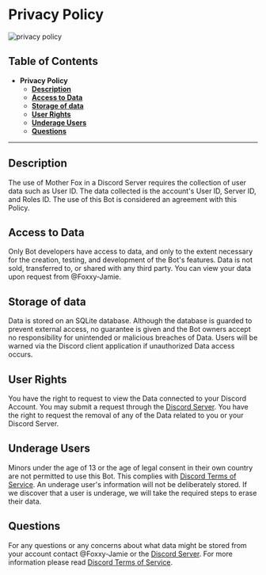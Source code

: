 # **Privacy Policy**
![privacy policy](https://img.shields.io/badge/Privacy_Policy-red)

## Table of Contents
-  **Privacy Policy**
   - [ **Description**](#description)
   - [ **Access to Data** ](#access-to-data)
   - [ **Storage of data**](#storage-of-data)
   - [ **User Rights** ](#user-rights)
   - [ **Underage Users** ](#underage-users)
   - [ **Questions**](#questions)
---

## Description
The use of Mother Fox in a Discord Server requires the collection of user data such as User ID. The data collected is the account's User ID, Server ID, and Roles ID. The use of this Bot is considered an agreement with this Policy. 

## Access to Data
Only Bot developers have access to data, and only to the extent necessary for the creation, testing, and development of the Bot's features. Data is not sold, transferred to, or shared with any third party. You can view your data upon request from @Foxxy-Jamie. 

## Storage of data
Data is stored on an SQLite database. Although the database is guarded to prevent external access, no guarantee is given and the Bot owners accept no responsibility for unintended or malicious breaches of Data. Users will be warned via the Discord client application if unauthorized Data access occurs. 

## User Rights 
You have the right to request to view the Data connected to your Discord Account. You may submit a request through the [Discord Server](https://discord.gg/Cv47ehMhWW). You have the right to request the removal of any of the Data related to you or your Discord Server. 

## Underage Users
Minors under the age of 13 or the age of legal consent in their own country are not permitted to use this Bot. This complies with [Discord Terms of Service](https://discord.com/terms#age-requirements-and-responsibility-of-parents-and-guardians). An underage user's information will not be deliberately stored. If we discover that a user is underage, we will take the required steps to erase their data. 

## **Questions**
For any questions or any concerns about what data might be stored from your account contact @Foxxy-Jamie or the [Discord Server](https://discord.gg/Cv47ehMhWW). For more information please read [Discord Terms of Service](https://discord.com/terms).

